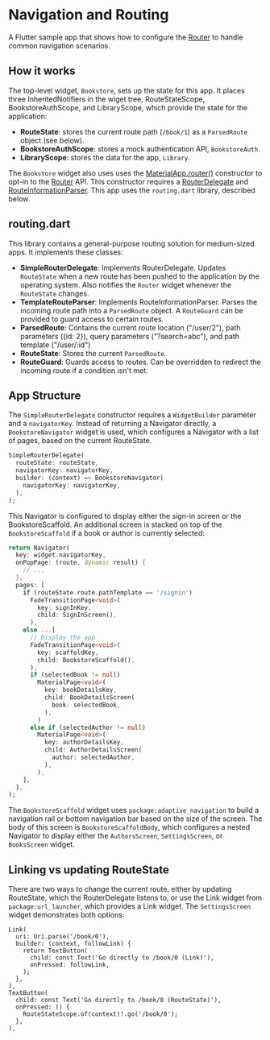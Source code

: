 # Navigation and Routing
A Flutter sample app that shows how to configure the
[Router](https://api.flutter.dev/flutter/widgets/Router-class.html) to handle
common navigation scenarios.

## How it works
The top-level widget, `Bookstore`, sets up the state for this app. It places
three InheritedNotifiers in the wiget tree, RouteStateScope, BookstoreAuthScope,
and LibraryScope, which provide the state for the application:

  - **RouteState**: stores the current route path (`/book/1`) as a `ParsedRoute`
    object (see below).
  - **BookstoreAuthScope**: stores a mock authentication API, `BookstoreAuth`.
  - **LibraryScope**: stores the data for the app, `Library`.

The `Bookstore` widget also uses  uses the [MaterialApp.router()][router-ctor]
constructor to opt-in to the [Router][] API. This constructor requires a
[RouterDelegate][] and [RouteInformationParser][]. This app uses the
`routing.dart` library, described below.

## routing.dart
This library contains a general-purpose routing solution for medium-sized apps.
It implements these classes:

- **SimpleRouterDelegate**: Implements RouterDelegate. Updates `RouteState` when
  a new route has been pushed to the application by the operating system. Also
  notifies the `Router` widget whenever the `RouteState` changes.
- **TemplateRouteParser**: Implements RouteInformationParser. Parses the
  incoming route path into a `ParsedRoute` object. A `RouteGuard` can be
  provided to guard access to certain routes.
- **ParsedRoute**: Contains the current route location ("/user/2"), path
  parameters ({id: 2}), query parameters ("?search=abc"), and path template
  ("/user/:id")
- **RouteState**: Stores the current `ParsedRoute`.
- **RouteGuard**: Guards access to routes. Can be overridden to redirect the
  incoming route if a condition isn't met.

## App Structure

The `SimpleRouterDelegate` constructor requires a `WidgetBuilder` parameter and
a `navigatorKey`. Instead of returning a Navigator directly, a
`BookstoreNavigator` widget is used, which configures a Navigator with a list of
pages, based on the current RouteState.

```dart
SimpleRouterDelegate(
  routeState: routeState,
  navigatorKey: navigatorKey,
  builder: (context) => BookstoreNavigator(
    navigatorKey: navigatorKey,
  ),
);
```

This Navigator is configured to display either the sign-in screen or the
BookstoreScaffold. An additional screen is stacked on top of the
`BookstoreScaffold` if a book or author is currently selected:

```dart
return Navigator(
  key: widget.navigatorKey,
  onPopPage: (route, dynamic result) {
    // ...
  },
  pages: [
    if (routeState.route.pathTemplate == '/signin')
      FadeTransitionPage<void>(
        key: signInKey,
        child: SignInScreen(),
      ),
    else ...[
      // Display the app
      FadeTransitionPage<void>(
        key: scaffoldKey,
        child: BookstoreScaffold(),
      ),
      if (selectedBook != null)
        MaterialPage<void>(
          key: bookDetailsKey,
          child: BookDetailsScreen(
            book: selectedBook,
          ),
        )
      else if (selectedAuthor != null)
        MaterialPage<void>(
          key: authorDetailsKey,
          child: AuthorDetailsScreen(
            author: selectedAuthor,
          ),
        ),
    ],
  ],
);
```

The `BookstoreScaffold` widget uses `package:adaptive_navigation` to build a
navigation rail or bottom navigation bar based on the size of the screen. The
body of this screen is `BookstoreScaffoldBody`, which configures a nested
Navigator to display either the `AuthorsScreen`, `SettingsScreen`, or
`BooksScreen` widget.

## Linking vs updating RouteState

There are two ways to change the current route, either by updating RouteState,
which the RouterDelegate listens to, or use the Link widget from
`package:url_launcher`, which provides a Link widget. The `SettingsScreen`
widget demonstrates both options:

```
Link(
  uri: Uri.parse('/book/0'),
  builder: (context, followLink) {
    return TextButton(
      child: const Text('Go directly to /book/0 (Link)'),
      onPressed: followLink,
    );
  },
),
TextButton(
  child: const Text('Go directly to /book/0 (RouteState)'),
  onPressed: () {
    RouteStateScope.of(context)!.go('/book/0');
  },
),
```


[Router]: https://api.flutter.dev/flutter/widgets/Router-class.html
[RouterDelegate]: https://api.flutter.dev/flutter/widgets/RouterDelegate-class.html
[RouteInformationParser]: https://api.flutter.dev/flutter/widgets/RouteInformationParser-class.html
[router-ctor]: https://api.flutter.dev/flutter/material/MaterialApp/MaterialApp.router.html
